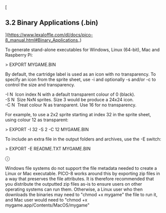 [

3.2 Binary Applications (.bin)
------------------------------

](https://www.lexaloffle.com/dl/docs/pico-8_manual.html#Binary_Applications_)

To generate stand-alone executables for Windows, Linux (64-bit), Mac and Raspberry Pi:

\> EXPORT MYGAME.BIN  

By default, the cartridge label is used as an icon with no transparency. To specify an icon from the sprite sheet, use -i and optionally -s and/or -c to control the size and transparency.

\-I N  Icon index N with a default transparent colour of 0 (black).  
\-S N  Size NxN sprites. Size 3 would be produce a 24x24 icon.  
\-C N  Treat colour N as transparent. Use 16 for no transparency.  

For example, to use a 2x2 sprite starting at index 32 in the sprite sheet, using colour 12 as transparent:

\> EXPORT -I 32 -S 2 -C 12 MYGAME.BIN  

To include an extra file in the output folders and archives, use the -E switch:

\> EXPORT -E README.TXT MYGAME.BIN  

ⓘ

Windows file systems do not support the file metadata needed to create a Linux or Mac executable. PICO-8 works around this by exporting zip files in a way that preserves the file attributes. It is therefore recommended that you distribute the outputted zip files as-is to ensure users on other operating systems can run them. Otherwise, a Linux user who then downloads the binaries may need to "chmod +x mygame" the file to run it, and Mac user would need to "chmod +x mygame.app/Contents/MacOS/mygame"